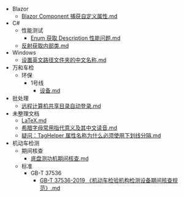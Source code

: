 ﻿- Blazor
	- [Blazor Component 捕获自定义属性.md](Blazor%2fBlazor%20Component%20%e6%8d%95%e8%8e%b7%e8%87%aa%e5%ae%9a%e4%b9%89%e5%b1%9e%e6%80%a7.md)
- C#
	- 性能测试
		- [Enum 获取 Description 性能问题.md](C%23%2f%e6%80%a7%e8%83%bd%e6%b5%8b%e8%af%95%2fEnum%20%e8%8e%b7%e5%8f%96%20Description%20%e6%80%a7%e8%83%bd%e9%97%ae%e9%a2%98.md)
	- [反射获取内部类.md](C%23%2f%e5%8f%8d%e5%b0%84%e8%8e%b7%e5%8f%96%e5%86%85%e9%83%a8%e7%b1%bb.md)
- Windows
	- [设置英文路径文件夹的中文名称.md](Windows%2f%e8%ae%be%e7%bd%ae%e8%8b%b1%e6%96%87%e8%b7%af%e5%be%84%e6%96%87%e4%bb%b6%e5%a4%b9%e7%9a%84%e4%b8%ad%e6%96%87%e5%90%8d%e7%a7%b0.md)
- 万和车检
	- 环保
		- 1号线
			- [设备.md](%e4%b8%87%e5%92%8c%e8%bd%a6%e6%a3%80%2f%e7%8e%af%e4%bf%9d%2f1%e5%8f%b7%e7%ba%bf%2f%e8%ae%be%e5%a4%87.md)
- 批处理
	- [远程计算机共享目录自动登录.md](%e6%89%b9%e5%a4%84%e7%90%86%2f%e8%bf%9c%e7%a8%8b%e8%ae%a1%e7%ae%97%e6%9c%ba%e5%85%b1%e4%ba%ab%e7%9b%ae%e5%bd%95%e8%87%aa%e5%8a%a8%e7%99%bb%e5%bd%95.md)
- 未整理文档
	- [LaTeX.md](%e6%9c%aa%e6%95%b4%e7%90%86%e6%96%87%e6%a1%a3%2fLaTeX.md)
	- [希腊字母常用指代意义及其中文读音.md](%e6%9c%aa%e6%95%b4%e7%90%86%e6%96%87%e6%a1%a3%2f%e5%b8%8c%e8%85%8a%e5%ad%97%e6%af%8d%e5%b8%b8%e7%94%a8%e6%8c%87%e4%bb%a3%e6%84%8f%e4%b9%89%e5%8f%8a%e5%85%b6%e4%b8%ad%e6%96%87%e8%af%bb%e9%9f%b3.md)
	- [疑问：TagHelper 属性名称为什么必须使用下划线分隔.md](%e6%9c%aa%e6%95%b4%e7%90%86%e6%96%87%e6%a1%a3%2f%e7%96%91%e9%97%ae%ef%bc%9aTagHelper%20%e5%b1%9e%e6%80%a7%e5%90%8d%e7%a7%b0%e4%b8%ba%e4%bb%80%e4%b9%88%e5%bf%85%e9%a1%bb%e4%bd%bf%e7%94%a8%e4%b8%8b%e5%88%92%e7%ba%bf%e5%88%86%e9%9a%94.md)
- 机动车检测
	- 期间核查
		- [底盘测功机期间核查.md](%e6%9c%ba%e5%8a%a8%e8%bd%a6%e6%a3%80%e6%b5%8b%2f%e6%9c%9f%e9%97%b4%e6%a0%b8%e6%9f%a5%2f%e5%ba%95%e7%9b%98%e6%b5%8b%e5%8a%9f%e6%9c%ba%e6%9c%9f%e9%97%b4%e6%a0%b8%e6%9f%a5.md)
	- 标准
		- GB-T 37536
			- [GB-T 37536-2019 《机动车检验机构检测设备期间核查规范》.md](%e6%9c%ba%e5%8a%a8%e8%bd%a6%e6%a3%80%e6%b5%8b%2f%e6%a0%87%e5%87%86%2fGB-T%2037536%2fGB-T%2037536-2019%20%e3%80%8a%e6%9c%ba%e5%8a%a8%e8%bd%a6%e6%a3%80%e9%aa%8c%e6%9c%ba%e6%9e%84%e6%a3%80%e6%b5%8b%e8%ae%be%e5%a4%87%e6%9c%9f%e9%97%b4%e6%a0%b8%e6%9f%a5%e8%a7%84%e8%8c%83%e3%80%8b.md)
